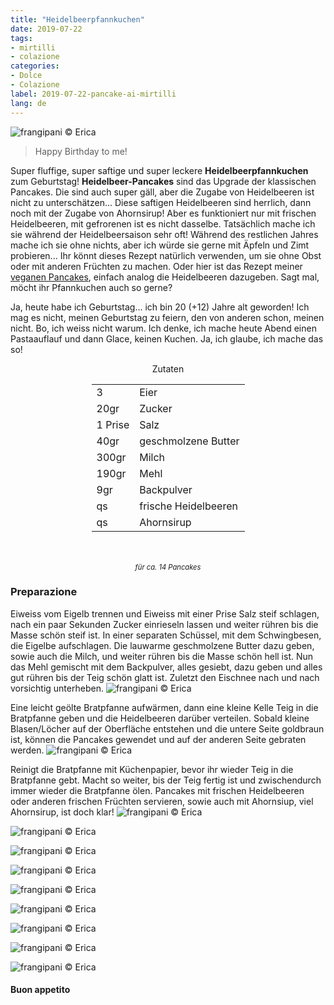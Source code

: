 ```yaml
---
title: "Heidelbeerpfannkuchen"
date: 2019-07-22
tags:
- mirtilli
- colazione
categories:
- Dolce
- Colazione
label: 2019-07-22-pancake-ai-mirtilli
lang: de
---
```

![](../2019-07-22-pancake-ai-mirtilli/header.jpeg "frangipani © Erica")

> Happy Birthday to me!

Super fluffige, super saftige und super leckere **Heidelbeerpfannkuchen** zum Geburtstag! **Heidelbeer-Pancakes** sind das Upgrade der klassischen Pancakes. Die sind auch super gäll, aber die Zugabe von Heidelbeeren ist nicht zu unterschätzen... Diese saftigen Heidelbeeren sind herrlich, dann noch mit der Zugabe von Ahornsirup! Aber es funktioniert nur mit frischen Heidelbeeren, mit gefrorenen ist es nicht dasselbe. Tatsächlich mache ich sie während der Heidelbeersaison sehr oft! Während des restlichen Jahres mache ich sie ohne nichts, aber ich würde sie gerne mit Äpfeln und Zimt probieren... Ihr könnt dieses Rezept natürlich verwenden, um sie ohne Obst oder mit anderen Früchten zu machen. Oder hier ist das Rezept meiner <a href="https://frangipani.raiano.ch/2014-06-14-pancakes/" target="_blank">veganen Pancakes</a>, einfach analog die Heidelbeeren dazugeben. Sagt mal, möcht ihr Pfannkuchen auch so gerne?

Ja, heute habe ich Geburtstag... ich bin 20 (+12) Jahre alt geworden! Ich mag es nicht, meinen Geburtstag zu feiern, den von anderen schon, meinen nicht. Bo, ich weiss nicht warum. Ich denke, ich mache heute Abend einen Pastaauflauf und dann Glace, keinen Kuchen. Ja, ich glaube, ich mache das so!

<div id="wrapper" style="text-align: center">
  <div id="yourdiv" style="display: inline-block;">
    <div class="ingredients" itemscope itemtype="http://schema.org/Recipe">
      <span itemprop="name" style="display:none;">Heidelbeerpfannkuchen</span>
      <span itemprop="recipeCategory" style="display:none;">Süsses</span>
      <img itemprop="image" style="display:none;" class="ignore-gallery-item" src="../2019-07-22-pancake-ai-mirtilli/header.jpeg"/>
      <span itemprop="author" style="display:none;">Erica Raiano</span>
      <span itemprop="description" style="display:none;">Heidelbeer-Pancakes sind das Upgrade der klassischen Pancakes. Super fluffig, super saftig und super lecker.</span>
      <div class="ingredients-title">Zutaten</div>
      <table>
        <tbody>
          <tr itemprop="recipeIngredient">
            <td>3</td>
            <td>Eier</td>
          </tr>
          <tr itemprop="recipeIngredient">
            <td>20gr</td>
            <td>Zucker</td>
          </tr>
          <tr itemprop="recipeIngredient">
            <td>1 Prise</td>
            <td>Salz</td>
          </tr>
          <tr itemprop="recipeIngredient">
            <td>40gr</td>
            <td>geschmolzene Butter</td>
          </tr>
          <tr itemprop="recipeIngredient">
            <td>300gr</td>
            <td>Milch</td>
          </tr>
          <tr itemprop="recipeIngredient">
            <td>190gr</td>
            <td>Mehl</td>
          </tr>
          <tr itemprop="recipeIngredient">
            <td>9gr</td>
            <td>Backpulver</td>  
          </tr>
          <tr itemprop="recipeIngredient">
            <td>qs</td>
            <td>frische Heidelbeeren</td> 
          </tr>
          <tr itemprop="recipeIngredient">
            <td>qs</td>
            <td>Ahornsirup</td>        
          </tr>
        </tbody>
      </table>
      <br></br>
      <i class="pull-right" style="font-size: 80%;">für ca. 14 Pancakes</i>
    </div>
  </div>
</div>


<h3>
  <font color="grey">
    <i class="fa fa-cogs"></i>
  </font> Preparazione
</h3>

Eiweiss vom Eigelb trennen und Eiweiss mit einer Prise Salz steif schlagen, nach ein paar Sekunden Zucker einrieseln lassen und weiter rühren bis die Masse schön steif ist. In einer separaten Schüssel, mit dem Schwingbesen, die Eigelbe aufschlagen. Die lauwarme geschmolzene Butter dazu geben, sowie auch die Milch, und weiter rühren bis die Masse schön hell ist. Nun das Mehl gemischt mit dem Backpulver, alles gesiebt, dazu geben und alles gut rühren bis der Teig schön glatt ist. Zuletzt den Eischnee nach und nach vorsichtig unterheben.
![](../2019-07-22-pancake-ai-mirtilli/impasto.jpeg "frangipani © Erica")

Eine leicht geölte Bratpfanne aufwärmen, dann eine kleine Kelle Teig in die Bratpfanne geben und die Heidelbeeren darüber verteilen. Sobald kleine Blasen/Löcher auf der Oberfläche entstehen und die untere Seite goldbraun ist, können die Pancakes gewendet und auf der anderen Seite gebraten werden.
![](../2019-07-22-pancake-ai-mirtilli/padella.jpeg "frangipani © Erica")

Reinigt die Bratpfanne mit Küchenpapier, bevor ihr wieder Teig in die Bratpfanne gebt. Macht so weiter, bis der Teig fertig ist und zwischendurch immer wieder die Bratpfanne ölen. Pancakes mit frischen Heidelbeeren oder anderen frischen Früchten servieren, sowie auch mit Ahornsiup, viel Ahornsirup, ist doch klar!
![](../2019-07-22-pancake-ai-mirtilli/risultato1.jpeg "frangipani © Erica")

![](../2019-07-22-pancake-ai-mirtilli/risultato2.jpeg "frangipani © Erica")

![](../2019-07-22-pancake-ai-mirtilli/risultato3.jpeg "frangipani © Erica")

![](../2019-07-22-pancake-ai-mirtilli/risultato4.jpeg "frangipani © Erica")

![](../2019-07-22-pancake-ai-mirtilli/risultato5.jpeg "frangipani © Erica")

![](../2019-07-22-pancake-ai-mirtilli/risultato6.jpeg "frangipani © Erica")

![](../2019-07-22-pancake-ai-mirtilli/risultato7.jpeg "frangipani © Erica")

![](../2019-07-22-pancake-ai-mirtilli/risultato8.jpeg "frangipani © Erica")

![](../2019-07-22-pancake-ai-mirtilli/risultato9.jpeg "frangipani © Erica")

<h4>Buon appetito
  <font color="red">
    <i class="fa fa-smile-o"></i>
  </font>
</h4>
